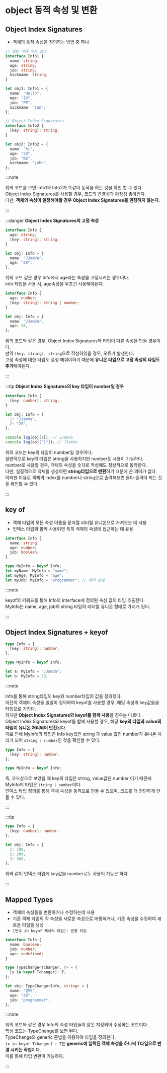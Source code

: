 # object 동적 속성 및 변환

## Object Index Signatures

- 객체의 동적 속성을 정의하는 방법 중 하나

```ts
// 일반 객체 속성 정의
interface Info1 {
  name: string;
  age: string;
  job: string;
  nickname: string;
}

let obj1: Info1 = {
  name: "Hello",
  age: "10",
  job: "FE",
  nickname: "sam",
};

// Object Index Signatures
interface Info2 {
  [key: string]: string;
}

let obj2: Info2 = {
  name: "hi",
  age: "20",
  job: "BE",
  nickname: "john",
};
```

:::note

위의 코드를 보면 Info1과 Info2가 똑같이 동작을 하는 것을 확인 할 수 있다.<br/>
Object Index Signatures를 사용할 경우, 코드의 간결성과 확장성 좋아진다.<br/>
다만, **객체의 속성이 일정해야할 경우 Object Index Signatures를 권장하지 않는다.**<br/>

:::

:::danger
**Object Index Signatures의 고정 속성**

```ts title="Object Index Signatures와 고정 속성"
interface Info {
  age: string;
  [key: string]: string;
}

let obj: Info = {
  name: "JJamVa",
  age: "28",
};
```

위의 코드 같은 경우 Info에서 age라는 속성을 고정시키는 경우이다.<br/>
Info 타입을 사용 시, age속성을 무조건 사용해야된다.<br/>

```ts title="Object Index Signatures와 고정 속성"
interface Info {
  age: number;
  [key: string]: string | number;
}

let obj: Info = {
  name: "JJamVa",
  age: 28,
};
```

위의 코드와 같은 경우, Object Index Signatures와 타입이 다른 속성을 만들 경우이다.<br/>
만약 `[key: string]: string`으로 작성하였을 경우, 오류가 발생한다.<br/>
고정 속성에 대한 타입도 설정 해줘야하기 때문에 **유니온 타입으로 고정 속성의 타입도 추가**해야된다.<br/>

:::

:::tip
**Object Index Signatures의 key 타입이 number일 경우**

```ts
interface Info {
  [key: number]: string;
}

let obj: Info = {
  1: "JJamVa",
  2: "28",
};

console.log(obj[1]); // JJamVa
console.log(obj["1"]); // JJamVa
```

위의 코드는 key의 타입이 number일 경우이다.<br/>
일반적으로 key의 타입은 string을 사용하지만 number도 사용이 가능하다.<br/>
number로 사용할 경우, 객체의 속성을 숫자로 작성해도 정상적으로 동작한다.<br/>
다만, 실질적으로 객체를 생성하면 **string타입으로 변환**하기 때문에 큰 의미가 없다.<br/>
이러한 이유로 객체의 index를 number나 string으로 출력해보면 둘다 출력이 되는 것을 확인할 수 있다.<br/>

:::

## key of

- 객체 타입의 모든 속성 이름을 문자열 리터럴 유니온으로 가져오는 데 사용
- 인덱스 타입과 함께 사용되면 특히 객체의 속성에 접근하는 데 유용

```ts
interface Info {
  name: string;
  age: number;
  job: boolean;
}

type MyInfo = keyof Info;
let myName: MyInfo = "name";
let myAge: MyInfo = "age";
let myJob: MyInfo = "programmer"; // 에러 발생
```

:::note

keyof의 키워드를 통해 Info의 interface에 정의된 속성 값의 타입 추출한다.<br/>
MyInfo는 name, age, job의 string 타입의 리터럴 유니온 형태로 가지게 된다.<br/>

:::

## Object Index Signatures + keyof

```ts
type Info = {
  [key: string]: number;
};

type MyInfo = keyof Info;

let a: MyInfo = "JJamVa";
let b: MyInfo = 28;
```

:::note

Info를 통해 string타입의 key와 number타입의 값을 정의했다.<br/>
이전의 객체의 속성을 일일이 정의하여 keyof를 사용할 경우, 해당 속성의 key값들을 타입으로 가진다.<br/>
하지만 **Object Index Signatures와 keyof를 함께 사용**할 경우는 다르다.<br/>
Object Index Signatures와 keyof를 함께 사용할 경우, 해당 **key의 타입과 value의 타입이 유니온 처리되어 반환**된다.<br/>
이로 인해 MyInfo의 타입은 Info key값인 string 과 value 값인 number가 유니온 처리가 되어 `string | number`인 것을 확인할 수 있다.<br/>

```ts
type Info = {
  [key: string]: number;
};

type MyInfo = keyof Info;
```

즉, 코드상으로 보았을 때 key의 타입은 string, value값은 number 이기 때문에 MyInfo의 타입은 `string | number`이다.<br/>
인덱스 타입 정의를 통해 객체 속성을 동적으로 만들 수 있으며, 코드를 더 간단하게 만들 수 있다.<br/>

:::

:::tip

```ts
type Info = {
  [key: number]: number;
};

let obj: Info = {
  1: 100,
  2: 200,
  3: 300,
};
```

위와 같이 인덱스 타입에 key값을 number로도 사용이 가능은 하다.

:::

## Mapped Types

- 객체의 속성들을 변환하거나 수정하는데 사용
- 기존 객체 타입의 각 속성을 새로운 속성으로 매핑하거나, 기존 속성을 수정하여 새로운 타입을 생성
- `[변수 in keyof 제네릭 타입]: 변경 타입`

```ts
interface Info {
  name: boolean;
  job: number;
  age: undefined;
}

type TypeChange<Tchanger, T> = {
  [x in keyof Tchanger]: T;
};

let obj: TypeChange<Info, string> = {
  name: "짬바",
  age: "28",
  job: "programmer",
};
```

:::note

위의 코드와 같은 경우 Info의 속성 타입들이 잘못 지정되어 수정하는 코드이다.<br/>
핵심 코드는 TypeChange를 보면 된다.<br/>
TypeChange와 generic 문법을 이용하여 타입을 정의한다.<br/>
`[x in keyof Tchanger] : T`는 **generic에 입력된 객체 속성을 하나씩 T타입으로 변경 시키는 작업**이다.<br/>
이를 통해 타입 변환이 가능하다.<br/>

:::
